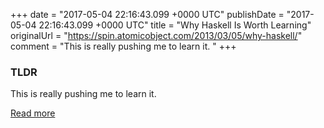 +++
date = "2017-05-04 22:16:43.099 +0000 UTC"
publishDate = "2017-05-04 22:16:43.099 +0000 UTC"
title = "Why Haskell Is Worth Learning"
originalUrl = "https://spin.atomicobject.com/2013/03/05/why-haskell/"
comment = "This is really pushing me to learn it. "
+++

### TLDR

This is really pushing me to learn it. 

[Read more](https://spin.atomicobject.com/2013/03/05/why-haskell/)
